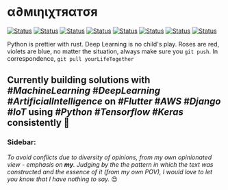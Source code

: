 # α∂мιηιχтяαтσя 

[![Status](https://img.shields.io/badge/Build-Passing-skirretgreen)](https://adminixtrator.github.io/) [![Status](https://img.shields.io/badge/Emotions-Stable-blue)](https://twitter.com/adminixtrator) [![Status](https://img.shields.io/badge/Status-Single-orange)](https://t.me/ad_minixtrator) [![Status](https://img.shields.io/badge/ML/DL-Solid-skirretgreen)](https://github.com/Adminixtrator/Machine_Learning) [![Status](https://img.shields.io/badge/AWS-Blossoming-darkblue)](https://linkedin.com/in/adminixtrator) [![Status](https://img.shields.io/badge/Money-OpenSource-red)](https://flutterwave.com/ng/) [![Status](https://img.shields.io/badge/Wisdom-Passing-skirretgreen)](https://res.cloudinary.com/adminixtrator/image/upload/v1601084306/13edf5afb7d264f7e54933e08d044366.jpg) [![Status](https://img.shields.io/badge/Tensorflow-Undying-yellow)](https://github.com/Adminixtrator/Deep_Learning)

Python is prettier with rust. Deep Learning is no child's play. Roses are red, violets are blue, no matter the situation, always make sure you ```git push```. In correspondence, ```git pull yourLifeTogether```

Currently building solutions with ***#MachineLearning #DeepLearning #ArtificialIntelligence*** on ***#Flutter #AWS #Django #IoT*** using ***#Python #Tensorflow #Keras*** consistently 🤝
------------------------------
### Sidebar:
*To avoid conflicts due to diversity of opinions, from my own opinionated view - emphasis on **my**. Judging by the the pattern in which the text was constructed and the essence of it (from my own POV), I would love to let you know that I have nothing to say.* 😍

<!--
**Adminixtrator/Adminixtrator** is a ✨ _special_ ✨ repository because its `README.md` (this file) appears on your GitHub profile.

Here are some ideas to get you started:

- 🔭 I’m currently working on ...
- 🌱 I’m currently learning ...
- 👯 I’m looking to collaborate on ...
- 🤔 I’m looking for help with ...
- 💬 Ask me about ...
- 📫 How to reach me: ...
- 😄 Pronouns: ...
- ⚡ Fun fact: ...
-->

